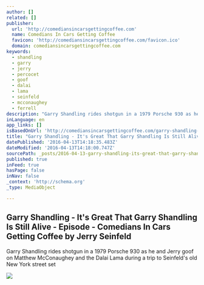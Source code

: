 ```yaml
---
author: []
related: []
publisher:
  url: 'http://comediansincarsgettingcoffee.com'
  name: Comedians In Cars Getting Coffee
  favicon: 'http://comediansincarsgettingcoffee.com/favicon.ico'
  domain: comediansincarsgettingcoffee.com
keywords:
  - shandling
  - garry
  - jerry
  - percocet
  - goof
  - dalai
  - lama
  - seinfeld
  - mcconaughey
  - ferrell
description: "Garry Shandling rides shotgun in a 1979 Porsche 930 as he and Jerry goof on Matthew McConaughey and the Dalai Lama during a trip to Seinfeld's old New York street set"
inLanguage: en
app_links: []
isBasedOnUrl: 'http://comediansincarsgettingcoffee.com/garry-shandling-its-great-that-garry-shandling-is-still-alive'
title: "Garry Shandling - It's Great That Garry Shandling Is Still Alive - Episode - Comedians In Cars Getting Coffee by Jerry Seinfeld"
datePublished: '2016-04-13T14:18:35.483Z'
dateModified: '2016-04-13T14:18:00.747Z'
sourcePath: _posts/2016-04-13-garry-shandling-its-great-that-garry-shandling-is-still-a.md
published: true
inFeed: true
hasPage: false
inNav: false
_context: 'http://schema.org'
_type: MediaObject

---
```

<article style=""><h1>Garry Shandling - It's Great That Garry Shandling Is Still Alive - Episode - Comedians In Cars Getting Coffee by Jerry Seinfeld</h1><p>Garry Shandling rides shotgun in a 1979 Porsche 930 as he and Jerry goof on Matthew McConaughey and the Dalai Lama during a trip to Seinfeld's old New York street set</p><img src="http://assets.comediansincarsgettingcoffee.com/garry-shandling/s7e4_poster.jpg" /></article>